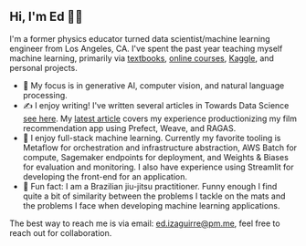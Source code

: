 ## Hi, I'm Ed 👋🏽

I'm a former physics educator turned data scientist/machine learning engineer from Los Angeles, CA. I've spent the past year teaching myself machine learning, primarily via [textbooks](https://www.manning.com/books/deep-learning-with-python-second-edition), [online courses](https://www.deeplearning.ai/courses/deep-learning-specialization/), [Kaggle](https://www.kaggle.com/edizaguirre/code), and personal projects. 
- 🤖 My focus is in generative AI, computer vision, and natural language processing.
- ✍️ I enjoy writing! I've written several articles in Towards Data Science [see here](https://medium.com/@ed.izaguirre). My [latest article](https://medium.com/towards-data-science/productionizing-a-rag-app-04c857e0966e) covers my experience productionizing my film recommendation app using Prefect, Weave, and RAGAS.
- 🔧 I enjoy full-stack machine learning. Currently my favorite tooling is Metaflow for orchestration and infrastructure abstraction, AWS Batch for compute, Sagemaker endpoints for deployment, and Weights & Biases for evaluation and monitoring. I also have experience using Streamlit for developing the front-end for an application.
- 🥋 Fun fact: I am a Brazilian jiu-jitsu practitioner. Funny enough I find quite a bit of similarity between the problems I tackle on the mats and the problems I face when developing machine learning applications. 

The best way to reach me is via email: ed.izaguirre@pm.me, feel free to reach out for collaboration. 
<!--
**EdIzaguirre/edizaguirre** is a ✨ _special_ ✨ repository because its `README.md` (this file) appears on your GitHub profile.

Here are some ideas to get you started:

- 🔭 I’m currently working on ...
- 🌱 I’m currently learning ...
- 👯 I’m looking to collaborate on ...
- 🤔 I’m looking for help with ...
- 💬 Ask me about ...
- 📫 How to reach me: ...
- 😄 Pronouns: ...
- ⚡ Fun fact: ...
-->
